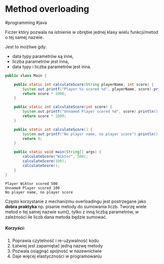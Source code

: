 # Method overloading
#programming #java

Ficzer który pozwala na istnienie w obrębie jednej klasy wielu funkcji/metod o tej samej nazwie. 

Jest to możliwe gdy: 
-   data typy parametrów są inne,
-   liczba parametrów jest inna,
-   data typy i liczba parametrów jest inna.

```java
public class Main {

    public static int calculateScore(String playerName, int score) {
        System.out.printf("Player %s scored %d", playerName, score).println();
        return score * 1000;
    }

    public static int calculateScore(int score) {
        System.out.printf("Unnamed Player scored %d", score).println();
        return score * 1000;
    }

    public static int calculateScore() {
        System.out.printf("No player name, no player score").println();
        return 0;
    }

    public static void main(String[] args) {
        calculateScore("Wiktor", 500);
        calculateScore(100);
        calculateScore();
    }
}
```

```
Player Wiktor scored 500
Unnamed Player scored 100
No player name, no player score
```

Często korzystanie z mechanizmu overloadingu jest postrzegane jako **dobra praktyka** np. pisanie metody do sumowania liczb. Tworzę wiele metod o tej samej nazwie sum(), tylko z inną liczbą parametrów, w zależności ile liczb dana metoda będzie sumować.

##### Korzyści:
1. Poprawia czytelność i re-używalność kodu
2. Łatwiej jest zapamiętać jedną nazwę metody
3. Pozwala osiągnąć spójność w nazewnictwie
4. Daje więcej elastyczności w programowaniu